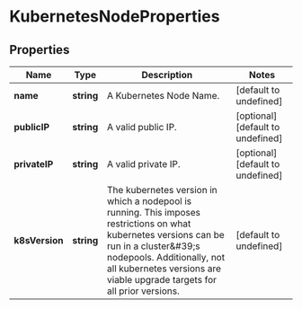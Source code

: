 # KubernetesNodeProperties

## Properties
| Name | Type | Description | Notes |
| ------------ | ------------- | ------------- | ------------- |
| **name** | **string** | A Kubernetes Node Name. | [default to undefined] |
| **publicIP** | **string** | A valid public IP. | [optional] [default to undefined] |
| **privateIP** | **string** | A valid private IP. | [optional] [default to undefined] |
| **k8sVersion** | **string** | The kubernetes version in which a nodepool is running. This imposes restrictions on what kubernetes versions can be run in a cluster\&#39;s nodepools. Additionally, not all kubernetes versions are viable upgrade targets for all prior versions. | [default to undefined] |


